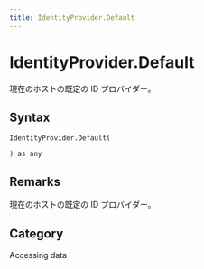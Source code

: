 ```yaml
---
title: IdentityProvider.Default
---
```


# IdentityProvider.Default


現在のホストの既定の ID プロバイダー。


## Syntax

```powerquery
IdentityProvider.Default(

) as any
```


## Remarks

現在のホストの既定の ID プロバイダー。



## Category
Accessing data
